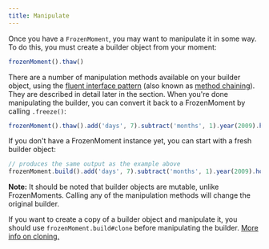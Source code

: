 ```yaml
---
title: Manipulate
---
```



Once you have a `FrozenMoment`, you may want to manipulate it in some way.  To do this, you must create a builder object from your moment:

```javascript
frozenMoment().thaw()
```

There are a number of manipulation methods available on your builder object, using the [fluent interface pattern](http://en.wikipedia.org/wiki/Fluent_interface) (also known as [method chaining](http://en.wikipedia.org/wiki/Method_chaining)).  They are described in detail later in the section.  When you're done manipulating the builder, you can convert it back to a FrozenMoment by calling `.freeze()`:

```javascript
frozenMoment().thaw().add('days', 7).subtract('months', 1).year(2009).hours(0).minutes(0).seconds(0).freeze().getISOString();
```

If you don't have a FrozenMoment instance yet, you can start with a fresh builder object:

```javascript
// produces the same output as the example above
frozenMoment.build().add('days', 7).subtract('months', 1).year(2009).hours(0).minutes(0).seconds(0).freeze().getISOString();
```

**Note:** It should be noted that builder objects are mutable, unlike FrozenMoments. Calling any of the manipulation methods will change the original builder.

If you want to create a copy of a builder object and manipulate it, you should use `frozenMoment.build#clone` before manipulating the builder. [More info on cloning.](#/parsing/moment-clone/)
